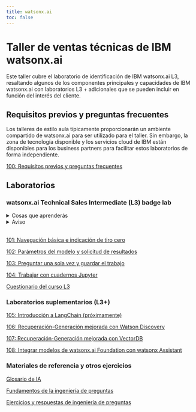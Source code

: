 ```yaml
---
title: watsonx.ai
toc: false
---
```

# Taller de ventas técnicas de IBM watsonx.ai

Este taller cubre el laboratorio de identificación de IBM watsonx.ai L3, resaltando algunos de los componentes principales y capacidades de IBM watsonx.ai con laboratorios L3 + adicionales que se pueden incluir en función del interés del cliente.

## Requisitos previos y preguntas frecuentes

Los talleres de estilo aula típicamente proporcionarán un ambiente compartido de watsonx.ai para ser utilizado para el taller. Sin embargo, la zona de tecnología disponible y los servicios cloud de IBM están disponibles para los business partners para facilitar estos laboratorios de forma independiente.

[100: Requisitos previos y preguntas frecuentes](/watsonx/watsonxai/100)

## Laboratorios

### watsonx.ai Technical Sales Intermediate (L3) badge lab

<details>
  <summary>Cosas que aprenderás</summary>

  *   The watsonx.ai web based Prompt Lab UI, including Structured and Freeform interface, sample prompts, model information panels and model parameter panel.
  *   Strengths and weaknesses of different models
  *   An overview of the model parameters and how they influence output.
  *   Zero shot vs. Few shot prompting
  *   Using prompts to generate specific output
  *   Saving prompts and prompt sessions
  *   Restoring a prompt to an earlier state via prompt history
  *   Saving prompts to a Jupyter notebook and working with the Jupyter notebook
</details>

<details>
<summary>Aviso</summary>

Watsonx.ai se está desarrollando y lanzando de forma ágil, lo que puede dar lugar a que algunas de las capturas de pantalla de laboratorio tengan un aspecto ligeramente diferente de lo que se ve en la interfaz de usuario.  Puede que notes las siguientes diferencias:

- Modelos de base adicionales en la lista de la biblioteca
- Ajustes en la interfaz de usuario (ubicación de los botones, texto/etiquetas para varios campos) 
- Pestañas/botones adicionales (especialmente cuando se publique Tuning Studio).

Ninguno de los cambios mencionados debería afectar a los laboratorios de este documento.  Sin embargo, hay algunos cambios posibles que comprometerían la integridad del laboratorio:

- El ajuste continuo de los modelos de cimentación puede dar lugar a resultados variados.
- Las actualizaciones del texto predeterminado de las preguntas de ejemplo pueden cambiar. El texto original de todos los mensajes se ha incluido en el documento del laboratorio por si necesita copiarlo y pegarlo en la interfaz de usuario.
</details>

<br />

[101: Navegación básica e indicación de tiro cero](/watsonx/watsonxai/101)

[102: Parámetros del modelo y solicitud de resultados](/watsonx/watsonxai/102)

[103: Preguntar una sola vez y guardar el trabajo](/watsonx/watsonxai/103)

[104: Trabajar con cuadernos Jupyter](/watsonx/watsonxai/104)

[Cuestionario del curso L3](https://learn.ibm.com/course/view.php?id=15075)

### Laboratorios suplementarios (L3+)

[105: Introducción a LangChain (próximamente)](/watsonx/watsonxai/105)

[106: Recuperación-Generación mejorada con Watson Discovery](/watsonx/watsonxai/106)

[107: Recuperación-Generación mejorada con VectorDB](/watsonx/watsonxai/107)

[108: Integrar modelos de watsonx.ai Foundation con watsonx Assistant](/watsonx/watsonxai/108)


### Materiales de referencia y otros ejercicios
[Glosario de IA](/watsonx/watsonxai/ref100)

[Fundamentos de la ingeniería de preguntas](/watsonx/watsonxai/ref101)

[Ejercicios y respuestas de ingeniería de preguntas](/watsonx/watsonxai/ref102)
